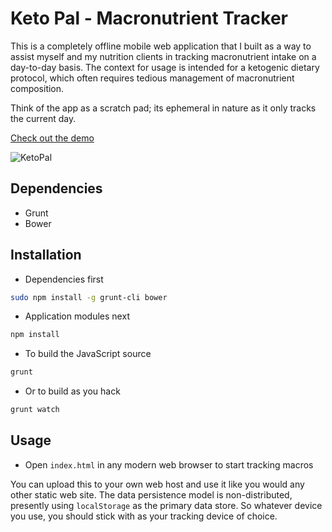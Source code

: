# Keto Pal - Macronutrient Tracker

This is a completely offline mobile web application that I built as a way to
assist myself and my nutrition clients in tracking macronutrient intake on a
day-to-day basis. The context for usage is intended for a ketogenic dietary 
protocol, which often requires tedious management of macronutrient composition.

Think of the app as a scratch pad; its ephemeral in nature as it only tracks
the current day.

[Check out the demo](http://spmurrayzzz.com/dropbox/ketopal/)

![KetoPal](https://s3.amazonaws.com/spmurraydata/images/ketopal.png)

## Dependencies

- Grunt
- Bower

## Installation

- Dependencies first
```bash
sudo npm install -g grunt-cli bower
```

- Application modules next
```bash
npm install
```

- To build the JavaScript source
```bash
grunt
```

- Or to build as you hack
```bash
grunt watch
```

## Usage

- Open `index.html` in any modern web browser to start tracking macros

You can upload this to your own web host and use it like you would any other
static web site. The data persistence model is non-distributed, presently using
`localStorage` as the primary data store. So whatever device you use, you should
stick with as your tracking device of choice.
